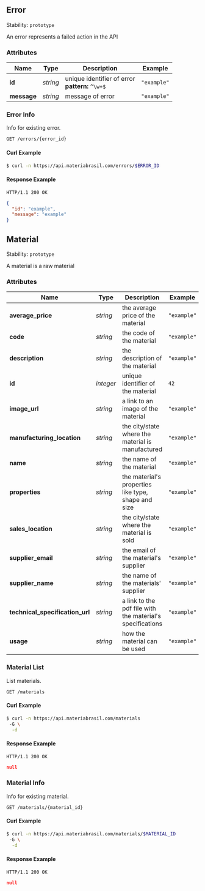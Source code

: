 
## <a name="resource-error">Error</a>

Stability: `prototype`

An error represents a failed action in the API

### Attributes

| Name | Type | Description | Example |
| ------- | ------- | ------- | ------- |
| **id** | *string* | unique identifier of error<br/> **pattern:** `^\w+$` | `"example"` |
| **message** | *string* | message of error | `"example"` |

### <a name="link-GET-error-/errors/{(%23%2Fdefinitions%2Ferror%2Fdefinitions%2Fidentity)}">Error Info</a>

Info for existing error.

```
GET /errors/{error_id}
```


#### Curl Example

```bash
$ curl -n https://api.materiabrasil.com/errors/$ERROR_ID
```


#### Response Example

```
HTTP/1.1 200 OK
```

```json
{
  "id": "example",
  "message": "example"
}
```


## <a name="resource-material">Material</a>

Stability: `prototype`

A material is a raw material

### Attributes

| Name | Type | Description | Example |
| ------- | ------- | ------- | ------- |
| **average_price** | *string* | the average price of the material | `"example"` |
| **code** | *string* | the code of the material | `"example"` |
| **description** | *string* | the description of the material | `"example"` |
| **id** | *integer* | unique identifier of the material | `42` |
| **image_url** | *string* | a link to an image of the material | `"example"` |
| **manufacturing_location** | *string* | the city/state where the material is manufactured | `"example"` |
| **name** | *string* | the name of the material | `"example"` |
| **properties** | *string* | the material's properties like type, shape and size | `"example"` |
| **sales_location** | *string* | the city/state where the material is sold | `"example"` |
| **supplier_email** | *string* | the email of the material's supplier | `"example"` |
| **supplier_name** | *string* | the name of the materials' supplier | `"example"` |
| **technical_specification_url** | *string* | a link to the pdf file with the material's specifications | `"example"` |
| **usage** | *string* | how the material can be used | `"example"` |

### <a name="link-GET-material-/materials">Material List</a>

List materials.

```
GET /materials
```


#### Curl Example

```bash
$ curl -n https://api.materiabrasil.com/materials
 -G \
  -d 
```


#### Response Example

```
HTTP/1.1 200 OK
```

```json
null
```

### <a name="link-GET-material-/materials/{(%23%2Fdefinitions%2Fmaterial%2Fdefinitions%2Fidentity)}">Material Info</a>

Info for existing material.

```
GET /materials/{material_id}
```


#### Curl Example

```bash
$ curl -n https://api.materiabrasil.com/materials/$MATERIAL_ID
 -G \
  -d 
```


#### Response Example

```
HTTP/1.1 200 OK
```

```json
null
```


